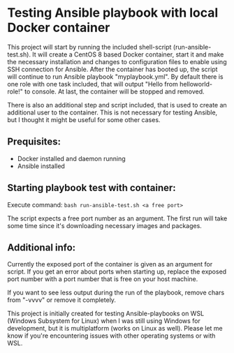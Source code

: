 # Testing Ansible playbook with local Docker container

This project will start by running the included shell-script (run-ansible-test.sh). It will create a CentOS 8 based Docker container, start it and make the necessary installation and changes to configuration files to enable using SSH connection for Ansible. After the container has booted up, the script will continue to run Ansible playbook "myplaybook.yml". By default there is one role with one task included, that will output "Hello from helloworld-role!" to console. At last, the container will be stopped and removed.

There is also an additional step and script included, that is used to create an additional user to the container. This is not necessary for testing Ansible, but I thought it might be useful for some other cases.

## Prequisites:
- Docker installed and daemon running
- Ansible installed

## Starting playbook test with container:
Execute command: ```bash run-ansible-test.sh <a free port>```

The script expects a free port number as an argument.
The first run will take some time since it's downloading necessary images and packages.

## Additional info:
Currently the exposed port of the container is given as an argument for script. If you get an error about ports when starting up, replace the exposed port number with a port number that is free on your host machine.

If you want to see less output during the run of the playbook, remove chars from "-vvvv" or remove it completely.

This project is initially created for testing Ansible-playbooks on WSL (Windows Subsystem for Linux) when I was still using Windows for development, but it is multiplatform (works on Linux as well). Please let me know if you're encountering issues with other operating systems or with WSL.
